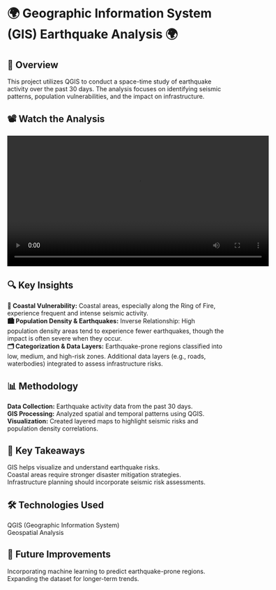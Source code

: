 # 🌍 Geographic Information System (GIS) Earthquake Analysis 🌍

## 📌 Overview
This project utilizes QGIS to conduct a space-time study of earthquake activity over the past 30 days. The analysis focuses on identifying seismic patterns, population vulnerabilities, and the impact on infrastructure.

## 📽️ Watch the Analysis
<video width="600" controls> <source src="Earthquake.mp4" type="video/mp4"> Your browser does not support the video tag. [Click here to download the video](Earthquake.mp4). </video>

## 🔍 Key Insights
**🌊 Coastal Vulnerability:**
Coastal areas, especially along the Ring of Fire, experience frequent and intense seismic activity. \
**🏙️ Population Density & Earthquakes:**
Inverse Relationship: High population density areas tend to experience fewer earthquakes, though the impact is often severe when they occur. \
**🗂️ Categorization & Data Layers:**
Earthquake-prone regions classified into low, medium, and high-risk zones. 
Additional data layers (e.g., roads, waterbodies) integrated to assess infrastructure risks.
## 📊 Methodology
**Data Collection:** Earthquake activity data from the past 30 days.\
**GIS Processing:** Analyzed spatial and temporal patterns using QGIS. \
**Visualization:** Created layered maps to highlight seismic risks and population density correlations. 
## 🚀 Key Takeaways
GIS helps visualize and understand earthquake risks. \
Coastal areas require stronger disaster mitigation strategies. \
Infrastructure planning should incorporate seismic risk assessments. 
## 🛠️ Technologies Used
QGIS (Geographic Information System) \
Geospatial Analysis
## 📌 Future Improvements
Incorporating machine learning to predict earthquake-prone regions. \
Expanding the dataset for longer-term trends.

